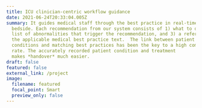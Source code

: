 ```yaml
---
title: ICU clinician-centric workflow guidance
date: 2021-06-24T20:33:04.005Z
summary: It guides medical staff through the best practice in real-time at the
  bedside. Each recommendation from our system consists of 1) what to do, 2) the
  list of abnormalities that trigger the recommendation, and 3) a reference to
  the applicable medical best practice text.  The link between patient
  conditions and matching best practices has been the key to a high compliance
  rate. The accurately recorded patient condition and treatment
  makes *handover* much easier.
draft: false
featured: false
external_link: /project
image:
  filename: featured
  focal_point: Smart
  preview_only: false
---
```

